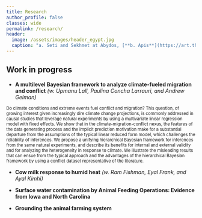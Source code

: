 ```yaml
---
title: Research
author_profile: false
classes: wide
permalink: /research/
header:
  image: /assets/images/header_egypt.jpg
  caption: "a. Seti and Sekhmet at Abydos, [**b. Apis**](https://art.thewalters.org/detail/22249)"
---
```



## Work in progress

  - **A multilevel Bayesian framework to analyze climate-fueled migration and conflict** *(w. Upmanu Lall, Paulina Concha Larrauri, and Andrew Gelman)*

<span style="font-size:0.8em;">
Do climate conditions and extreme events fuel conflict and migration? This question, of growing interest given increasingly dire climate change projections, is commonly addressed in causal studies that leverage natural experiments by using a multivariate linear regression model with fixed effects. We show that in the climate-migration-conflict nexus, the features of the data generating process and the implicit prediction motivation make for a substantial departure from the assumptions of the typical linear reduced form model, which challenges the reliability of inferences. We propose a unifying hierarchical Bayesian framework for inferences from the same natural experiments, and describe its benefits for internal and external validity and for analyzing the heterogeneity in response to climate. We illustrate the misleading results that can ensue from the typical approach and the advantages of the hierarchical Bayesian framework by using a conflict dataset representative of the literature.</span>

  - **Cow milk response to humid heat** *(w. Ram Fishman, Eyal Frank, and Ayal Kimhi)*

  - **Surface water contamination by Animal Feeding Operations: Evidence from Iowaand North Carolina**

  - **Grounding the animal farming system**

